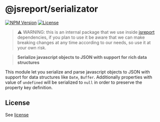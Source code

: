 # @jsreport/serializator
[![NPM Version](http://img.shields.io/npm/v/@jsreport/serializator.svg?style=flat-square)](https://npmjs.com/package/@jsreport/serializator)
[![License](http://img.shields.io/npm/l/@jsreport/serializator.svg?style=flat-square)](http://opensource.org/licenses/MIT)

> ⚠️ WARNING: this is an internal package that we use inside [jsreport](https://github.com/jsreport/jsreport) dependencies, if you plan to use it be aware that we can make breaking changes at any time according to our needs, so use it at your own risk.

> **Serialize javascript objects to JSON with support for rich data structures**

This module let you serialize and parse javascript objects to JSON with support for data structures like `Date`, `Buffer`. Additionally properties with value of `undefined` will be serialized to `null` in order to preserve the property key definition.

## License
See [license](https://github.com/jsreport/jsreport/blob/master/packages/serializator/LICENSE)
